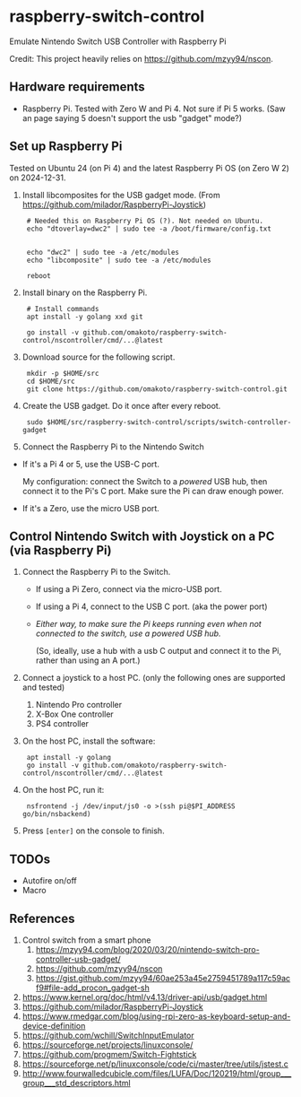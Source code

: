 # raspberry-switch-control

Emulate Nintendo Switch USB Controller with Raspberry Pi

Credit: This project heavily relies on https://github.com/mzyy94/nscon.

## Hardware requirements
* Raspberry Pi. Tested with Zero W and Pi 4. Not sure if Pi 5 works. (Saw an page saying 5 doesn't support the usb "gadget" mode?)

## Set up Raspberry Pi

Tested on Ubuntu 24 (on Pi 4) and the latest Raspberry Pi OS (on Zero W 2) on 2024-12-31.

1. Install libcomposites for the USB gadget mode. (From <https://github.com/milador/RaspberryPi-Joystick>)

        # Needed this on Raspberry Pi OS (?). Not needed on Ubuntu.
        echo "dtoverlay=dwc2" | sudo tee -a /boot/firmware/config.txt


        echo "dwc2" | sudo tee -a /etc/modules
        echo "libcomposite" | sudo tee -a /etc/modules

        reboot

1. Install binary on the Raspberry Pi.

        # Install commands
        apt install -y golang xxd git

        go install -v github.com/omakoto/raspberry-switch-control/nscontroller/cmd/...@latest

1. Download source for the following script.

        mkdir -p $HOME/src
        cd $HOME/src
        git clone https://github.com/omakoto/raspberry-switch-control.git

1. Create the USB gadget. Do it once after every reboot.

        sudo $HOME/src/raspberry-switch-control/scripts/switch-controller-gadget

1. Connect the Raspberry Pi to the Nintendo Switch

  - If it's a Pi 4 or 5, use the USB-C port.
    
    My configuration: connect the Switch to a *powered* USB hub, then connect it to the Pi's C port. Make sure the Pi can draw enough power.

  - If it's a Zero, use the micro USB port.


## Control Nintendo Switch with Joystick on a PC (via Raspberry Pi)

1. Connect the Raspberry Pi to the Switch.
   - If using a Pi Zero, connect via the micro-USB port.
   - If using a Pi 4, connect to the USB C port. (aka the power port)
   - *Either way, to make sure the Pi keeps running even when not connected to the switch, use a powered USB hub.*

     (So, ideally, use a hub with a usb C output and connect it to the Pi, rather than using an A port.)

1. Connect a joystick to a host PC. (only the following ones are supported and tested)
    1. Nintendo Pro controller
    2. X-Box One controller
    3. PS4 controller

1. On the host PC, install the software:

        apt install -y golang 
        go install -v github.com/omakoto/raspberry-switch-control/nscontroller/cmd/...@latest

1. On the host PC, run it:

        nsfrontend -j /dev/input/js0 -o >(ssh pi@$PI_ADDRESS go/bin/nsbackend) 

1. Press `[enter]` on the console to finish.



## TODOs

- Autofire on/off
- Macro


## References
1. Control switch from a smart phone
    1. https://mzyy94.com/blog/2020/03/20/nintendo-switch-pro-controller-usb-gadget/
    1. https://github.com/mzyy94/nscon
    1. https://gist.github.com/mzyy94/60ae253a45e2759451789a117c59acf9#file-add_procon_gadget-sh
1. https://www.kernel.org/doc/html/v4.13/driver-api/usb/gadget.html
1. https://github.com/milador/RaspberryPi-Joystick
1. https://www.rmedgar.com/blog/using-rpi-zero-as-keyboard-setup-and-device-definition
1. https://github.com/wchill/SwitchInputEmulator
1. https://sourceforge.net/projects/linuxconsole/
1. https://github.com/progmem/Switch-Fightstick
1. https://sourceforge.net/p/linuxconsole/code/ci/master/tree/utils/jstest.c
1. http://www.fourwalledcubicle.com/files/LUFA/Doc/120219/html/group___group___std_descriptors.html
